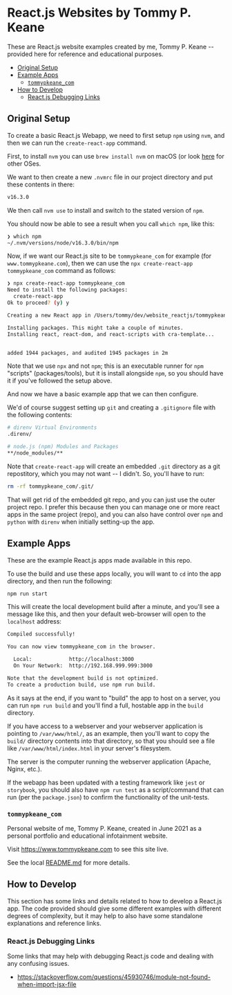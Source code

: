 # React.js Websites by Tommy P. Keane

These are React.js website examples created by me, Tommy P. Keane -- provided here for reference and educational purposes.

<!-- MarkdownTOC autolink="true" -->

- [Original Setup](#original-setup)
- [Example Apps](#example-apps)
  - [`tommypkeane_com`](#tommypkeane_com)
- [How to Develop](#how-to-develop)
  - [React.js Debugging Links](#reactjs-debugging-links)

<!-- /MarkdownTOC -->


## Original Setup

To create a basic React.js Webapp, we need to first setup `npm` using `nvm`, and then we can run the `create-react-app` command.

First, to install `nvm` you can use `brew install nvm` on macOS (or look [here](https://github.com/nvm-sh/nvm) for other OSes.

We want to then create a  new `.nvmrc` file in our project directory and put these contents in there:

```bash
v16.3.0
```

We then call `nvm use` to install and switch to the stated version of `npm`.

You should now be able to see a result when you call `which npm`, like this:

```bash
❯ which npm
~/.nvm/versions/node/v16.3.0/bin/npm
```

Now, if we want our React.js site to be `tommypkeane_com` for example (for `www.tommypkeane.com`), then we can use the `npx create-react-app tommypkeane_com` command as follows:

```bash
❯ npx create-react-app tommypkeane_com
Need to install the following packages:
  create-react-app
Ok to proceed? (y) y

Creating a new React app in /Users/tommy/dev/website_reactjs/tommypkeane_com.

Installing packages. This might take a couple of minutes.
Installing react, react-dom, and react-scripts with cra-template...


added 1944 packages, and audited 1945 packages in 2m
```

Note that we use `npx` and not `npm`; this is an executable runner for `npm` "scripts" (packages/tools), but it is install alongside `npm`, so you should have it if you've followed the setup above.

And now we have a basic example app that we can then configure.

We'd of course suggest setting up `git` and creating a  `.gitignore` file with the following contents:

```bash
# direnv Virtual Environments
.direnv/

# node.js (npm) Modules and Packages
**/node_modules/**
```

Note that `create-react-app` will create an embedded `.git` directory as a git repostitory, which you may not want -- I didn't. So, you'll have to run:

```bash
rm -rf tommypkeane_com/.git/
```

That will get rid of the embedded git repo, and you can just use the outer project repo. I prefer this because then you can manage one or more react apps in the same project (repo), and you can also have control over `npm` and `python` with `direnv` when initially setting-up the app.

## Example Apps

These are the example React.js apps made available in this repo.

To use the build and use these apps locally, you will want to `cd` into the app directory, and then run the following:

```bash
npm run start
```

This will create the local development build after a minute, and you'll see a message like this, and then your default web-browser will open to the `localhost` address:

```bash
Compiled successfully!

You can now view tommypkeane_com in the browser.

  Local:            http://localhost:3000
  On Your Network:  http://192.168.999.999:3000

Note that the development build is not optimized.
To create a production build, use npm run build.
```

As it says at the end, if you want to "build" the app to host on a server, you can run `npm run build` and you'll find a full, hostable app in the `build` directory.

If you have access to a webserver and your webserver application is pointing to `/var/www/html/`, as an example, then you'll want to copy the `build/` directory contents into that directory, so that you should see a file like `/var/www/html/index.html` in your server's filesystem.

The server is the computer running the webserver application (Apache, Nginx, etc.).

If the webapp has been updated with a testing framework like `jest` or `storybook`, you should also have `npm run test` as a script/command that can run (per the `package.json`) to confirm the functionality of the unit-tests.

### `tommypkeane_com`

Personal website of me, Tommy P. Keane, created in June 2021 as a personal portfolio and educational infotainment website.

Visit https://www.tommypkeane.com to see this site live.

See the local [README.md](./tommypkeane_com/README.md) for more details.

## How to Develop

This section has some links and details related to how to develop a React.js app. The code provided should give some different examples with different degrees of complexity, but it may help to also have some standalone explanations and reference links.

### React.js Debugging Links

Some links that may help with debugging React.js code and dealing with any confusing issues.

- https://stackoverflow.com/questions/45930746/module-not-found-when-import-jsx-file

